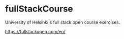 # fullStackCourse
University of Helsinki's full stack open course exercises.

https://fullstackopen.com/en/

